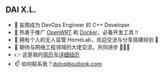 ## DAI X.L.

- 🔭 妄图成为 DevOps Engineer 的 C++ Developer
- 🌱 热衷于推广 [OpenWRT](https://openwrt.org/) 和 [Docker](https://www.docker.com/)，必备开发工具 ‼️
- 🏡 拥有个人的无人监管 HomeLab，欢迎交流与分享搭建经验 🤩
- 👯 期待与网络工程领域的大佬交流，共同进步 🙏🙏🙏
- 👉 这是我的[简历](https://dxlcq.cn/src/jiao/profile/)及[详细经历](https://dxlcq.cn/src/jiao/cv/)
- 📫 如何联系我？[dxlcq@outlook.com](mailto:dxlcq@outlook.com)
